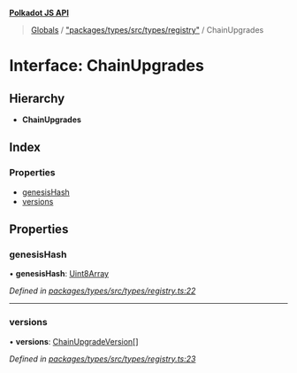 **[Polkadot JS API](../README.md)**

> [Globals](../globals.md) / ["packages/types/src/types/registry"](../modules/_packages_types_src_types_registry_.md) / ChainUpgrades

# Interface: ChainUpgrades

## Hierarchy

* **ChainUpgrades**

## Index

### Properties

* [genesisHash](_packages_types_src_types_registry_.chainupgrades.md#genesishash)
* [versions](_packages_types_src_types_registry_.chainupgrades.md#versions)

## Properties

### genesisHash

•  **genesisHash**: [Uint8Array](../classes/_packages_types_src_codec_raw_.raw.md#uint8array)

*Defined in [packages/types/src/types/registry.ts:22](https://github.com/polkadot-js/api/blob/f778bf32e/packages/types/src/types/registry.ts#L22)*

___

### versions

•  **versions**: [ChainUpgradeVersion](_packages_types_src_types_registry_.chainupgradeversion.md)[]

*Defined in [packages/types/src/types/registry.ts:23](https://github.com/polkadot-js/api/blob/f778bf32e/packages/types/src/types/registry.ts#L23)*
